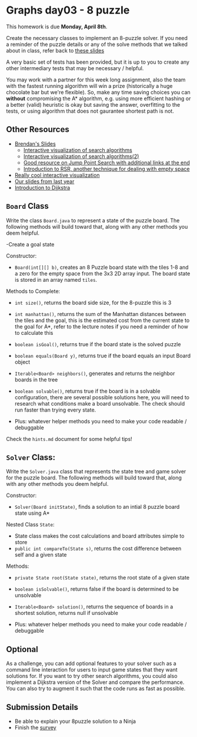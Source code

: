 # Graphs day03 - 8 puzzle

This homework is due **Monday, April 8th**.

Create the necessary classes to implement an 8-puzzle solver.  If you need a reminder of the puzzle details or any of the solve methods that we talked about in class, refer back to [these slides](https://docs.google.com/presentation/d/1XoNUmTvc56hEAQJ7DbnZcHAssUdFxeWXPwreey-bo3g/edit?usp=sharing)

A very basic set of tests has been provided, but it is up to you to create any other intermediary tests that may be necessary / helpful.

You may work with a partner for this week long assignment, also the team with the fastest running algorithm will win a prize (historically a huge chocolate bar but we're flexible). So, make any time saving choices you can **without** compromising the A* algorithm, e.g. using more efficient hashing or a better (valid) heuristic is okay but saving the answer, overfitting to the tests, or using algorithm that does not gaurantee shortest path is not.

## Other Resources
- [Brendan's Slides](https://docs.google.com/presentation/d/1XoNUmTvc56hEAQJ7DbnZcHAssUdFxeWXPwreey-bo3g/edit?usp=sharing)
    - [Interactive visualization of search algorithms](https://www.redblobgames.com/pathfinding/a-star/introduction.html) 
    - [Interactive visualization of search algorithms(2)](https://www.redblobgames.com/pathfinding/a-star/implementation.html)
    - [Good resource on Jump Point Search with additional links at the end](https://zerowidth.com/2013/05/05/jump-point-search-explained.html)
    - [Introduction to RSR, another technique for dealing with empty space](http://aigamedev.com/open/tutorial/symmetry-in-pathfinding/)
- [Really cool interactive visualization](https://qiao.github.io/PathFinding.js/visual/?fbclid=IwAR25oMLOLacYv5nhXa3F8qTSS5vQEyzNrHC9DdPpKUuvo0UJkncsKl6pxPM)
- [Our slides from last year](https://drive.google.com/open?id=1Os4-DFjbszsk5xuS3YqUM1286knAbGDp)
- [Introduction to Dijkstra](https://courses.cs.washington.edu/courses/cse373/17su/lectures/Lecture%2016%20-%20Dijkstra's%20Algorithm.pdf)

## `Board` Class

Write the class `Board.java` to represent a state of the puzzle board. The following methods will build toward that, along with any other methods you deem helpful.

-Create a goal state

Constructor:
- `Board(int[][] b)`, creates an 8 Puzzle board state with the tiles 1-8 and a zero for the empty space from the 3x3 2D array input.  The board state is stored in an array named `tiles`.

Methods to Complete:
- `int size()`, returns the board side size, for the 8-puzzle this is 3
- `int manhattan()`, returns the sum of the Manhattan distances between the tiles and the goal, this is the estimated cost from the current state to the goal for A*, refer to the lecture notes if you need a reminder of how to calculate this
- `boolean isGoal()`, returns true if the board state is the solved puzzle
- `boolean equals(Board y)`, returns true if the board equals an input Board object
- `Iterable<Board> neighbors()`, generates and returns the neighbor boards in the tree
- `boolean solvable()`, returns true if the board is in a solvable configuration, there are several possible solutions here, you will need to research what conditions make a board unsolvable. The check should run faster than trying every state.

- Plus: whatever helper methods you need to make your code readable / debuggable

Check the `hints.md` document for some helpful tips!

## `Solver` Class:

Write the `Solver.java` class that represents the state tree and game solver for the puzzle board. The following methods will build toward that, along with any other methods you deem helpful.

Constructor:
- `Solver(Board initState)`, finds a solution to an intial 8 puzzle board state using A*

Nested Class `State`:
- State class makes the cost calculations and board attributes simple to store
- `public int compareTo(State s)`, returns the cost difference between self and a given state

Methods:
- `private State root(State state)`, returns the root state of a given state
- `boolean isSolvable()`, returns false if the board is determined to be unsolvable
- `Iterable<Board> solution()`, returns the sequence of boards in a shortest solution, returns null if unsolvable

- Plus: whatever helper methods you need to make your code readable / debuggable

## Optional

As a challenge, you can add optional features to your solver such as a command line interaction for users to input game states that they want solutions for.  If you want to try other search algorithms, you could also implement a Dijkstra version of the Solver and compare the performance. You can also try to augment it such that the code runs as fast as possible.

## Submission Details
- Be able to explain your 8puzzle solution to a Ninja
- Finish the [survey](https://forms.gle/BpXiDXMBD2y3bY5e8)

